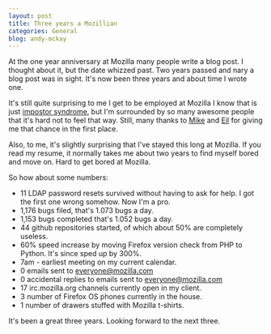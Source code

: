 ```yaml
---
layout: post
title: Three years a Mozillian
categories: General
blog: andy-mckay
---
```


At the one year anniversary at Mozilla many people write a blog post. I thought about it, but the date whizzed past. Two years passed and nary a blog post was in sight. It's now been three years and about time I wrote one.

It's still quite surprising to me I get to be employed at Mozilla  I know that is just  <a href="http://en.wikipedia.org/wiki/Impostor_syndrome">impostor syndrome</a>, but I'm surrounded by so many awesome people that it's hard not to feel that way. Still, many thanks to <a href="http://morgamic.com/">Mike</a> and <a href="http://micropipes.com/blog/">Eil</a> for giving me that chance in the first place.

Also, to me, it's slightly surprising that I've stayed this long at Mozilla. If you read my resume, it normally takes me about two years to find myself bored and move on. Hard to get bored at Mozilla.

So how about some numbers:

* 11 LDAP password resets survived without having to ask for help. I got the first one wrong somehow. Now I'm a pro.
* 1,176 bugs filed, that's 1.073 bugs a day.
* 1,153 bugs completed that's 1.052 bugs a day.
* 44 github repositories started, of which about 50% are completely useless.
* 60% speed increase by moving Firefox version check from PHP to Python. It's since sped up by 300%.
* 7am - earliest meeting on my current calendar.
* 0 emails sent to everyone@mozilla.com
* 0 accidental replies to emails sent to everyone@mozilla.com
* 17 irc.mozilla.org channels currently open in my client.
* 3 number of Firefox OS phones currently in the house.
* 1 number of drawers stuffed with Mozilla t-shirts.

It's been a great three years. Looking forward to the next three.
